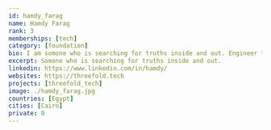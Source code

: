 ```yaml
---
id: hamdy_farag
name: Hamdy Farag
rank: 3
memberships: [tech]
category: [foundation]
bio: I am somone who is searching for truths inside and out. Engineer that fell in love with Threefold. Threefold is building a new market around capacity which addresses some of the most pressing global issues like user security and costs allowing also for other submarkets to emerge. On a personal level Threefold is the best place I've ever worked for. It helped me to grow personally and meet amazing people. It is an organization that changes you on personal level so that you can do more on a global level.
excerpt: Somone who is searching for truths inside and out.
linkedin: https://www.linkedin.com/in/hamdy/
websites: https://threefold.tech
projects: [threefold_tech]
image: ./hamdy_farag.jpg
countries: [Egypt]
cities: [Cairo]
private: 0
---
```

